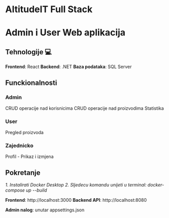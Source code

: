 # AltitudeIT Full Stack
# Admin i User Web aplikacija

## Tehnologije 💻

**Frontend**: React
**Backend**: .NET
**Baza podataka**: SQL Server

## Funckionalnosti
### Admin
CRUD operacije nad korisnicima
CRUD operacije nad proizvodima
Statistika

### User
Pregled proizvoda

### Zajednicko
Profil - Prikaz i izmjena 

## Pokretanje

*1. Instalirati Docker Desktop*
*2. Sljedecu komandu unijeti u terminal: docker-compose up --build*

**Frontend**: http://localhost:3000
**Backend API**: http://localhost:8080

**Admin nalog**: unutar appsettings.json

